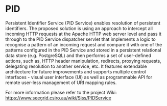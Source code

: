 # PID
Persistent Identifier Service (PID Service) enables resolution of persistent identifiers. The proposed solution is using an approach to intercept all incoming HTTP requests at the Apache HTTP web server level and pass it through to the PID Service dispatcher servlet that implements a logic to recognise a pattern of an incoming request and compare it with one of the patterns configured in the PID Service and stored in a persistent relational data store (e.g. PostgreSQL) and then performs a set of user-defined actions, such as, HTTP header manipulation, redirects, proxying requests, delegating resolution to another service, etc. It features extendable architecture for future improvements and supports multiple control interfaces - visual user interface (UI) as well as programmable API for remote user-less management of URI mapping rules.

For more information please refer to the project Wiki: https://www.seegrid.csiro.au/wiki/Siss/PIDService
